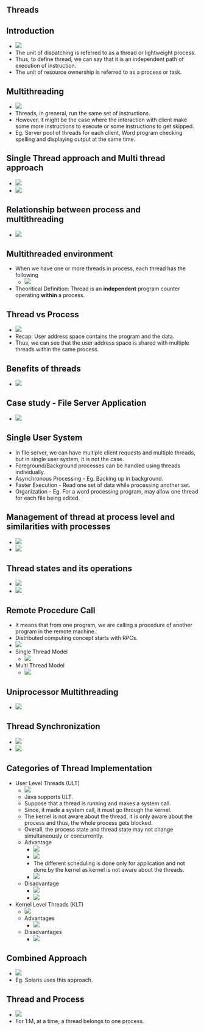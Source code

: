 

## Threads

## Introduction

- ![](/assets/images/2021-10-12-16-45-08.png)
- The unit of dispatching is referred to as a thread or lightweight process.
- Thus, to define thread, we can say that it is an independent path of execution of instruction.
- The unit of resource ownership is referred to as a process or task.

## Multithreading

- ![](/assets/images/2021-10-12-16-47-59.png)
- Threads, in  greneral, run the same set of instructions. 
- However, it might be the case where the interaction with client make some more instructions to execute or some instructions to get skipped.
- Eg. Server pool of threads for each client, Word program checking spelling and displaying output at the same time.

## Single Thread approach and Multi thread approach

- ![](/assets/images/2021-10-12-16-52-16.png)
- ![](/assets/images/2021-10-12-16-53-25.png)

## Relationship between process and multithreading

- ![](/assets/images/2021-10-12-16-55-14.png)

## Multithreaded environment

- When we have one or more threads in process, each thread has the following
  - ![](/assets/images/2021-10-12-16-57-25.png)
- Theoritical Definition: Thread is an **independent** program counter operating **within** a process.

## Thread vs Process

- ![](/assets/images/2021-10-12-17-00-26.png)
- Recap: User address space contains the program and the data.
- Thus, we can see that the user address space is shared with multiple threads within the same process.

## Benefits of threads

- ![](/assets/images/2021-10-12-17-04-46.png)

## Case study - File Server Application

- ![](/assets/images/2021-10-12-17-06-59.png)

## Single User System

- In file server, we can have multiple client requests and multiple threads, but in single user system, it is not the case.
- Foreground/Background processes can be handled using threads individually.
- Asynchronous Processing - Eg. Backing up in background.
- Faster Execution - Read one set of data while processing another set.
- Organization - Eg. For a word processing program, may allow one thread for each file being edited.

## Management of thread at process level and similarities with processes

- ![](/assets/images/2021-10-12-17-11-53.png)
- ![](/assets/images/2021-10-12-17-12-55.png)

## Thread states and its operations

- ![](/assets/images/2021-10-12-17-13-25.png)
- ![](/assets/images/2021-10-12-17-14-36.png)

## Remote Procedure Call

- It means that from one program, we are calling a procedure of another program in the remote machine.
- Distributed computing concept starts with RPCs.
- ![](/assets/images/2021-10-12-17-16-34.png)
- Single Thread Model
  - ![](/assets/images/2021-10-12-17-16-55.png)
- Multi Thread Model
  - ![](/assets/images/2021-10-12-17-17-52.png)

## Uniprocessor Multithreading

- ![](/assets/images/2021-10-12-17-19-06.png)

## Thread Synchronization

- ![](/assets/images/2021-10-12-17-20-26.png)
- ![](/assets/images/2021-10-12-17-23-12.png)

## Categories of Thread Implementation

- User Level Threads (ULT)
  - ![](/assets/images/2021-10-12-19-32-18.png)
  - Java supports ULT.
  - Suppose that a thread is running and makes a system call.
  - Since, it made a system call, it must go through the kernel.
  - The kernel is not aware about the thread, it is only aware about the process and thus, the whole process gets blocked.
  - Overall, the process state and thread state may not change simultaneously or concurrently.
  - Advantage
    - ![](/assets/images/2021-10-12-19-41-26.png)
    - ![](/assets/images/2021-10-12-19-41-38.png)
    - The different scheduling is done only for application and not done by the kernel as kernel is not aware about the threads.
    - ![](/assets/images/2021-10-12-19-43-51.png)
  - Disadvantage
    - ![](/assets/images/2021-10-12-19-44-22.png)
    - ![](/assets/images/2021-10-12-19-44-39.png)
- Kernel Level Threads (KLT)
  - ![](/assets/images/2021-10-12-22-45-15.png)
  - Advantages
    - ![](/assets/images/2021-10-12-23-45-11.png)
  - Disadvantages
    - ![](/assets/images/2021-10-12-23-45-33.png)

## Combined Approach

- ![](/assets/images/2021-10-12-23-49-04.png)
- Eg. Solaris uses this approach.

## Thread and Process

- ![](/assets/images/2021-10-12-23-49-57.png)
- For 1:M, at a time, a thread belongs to one process.

